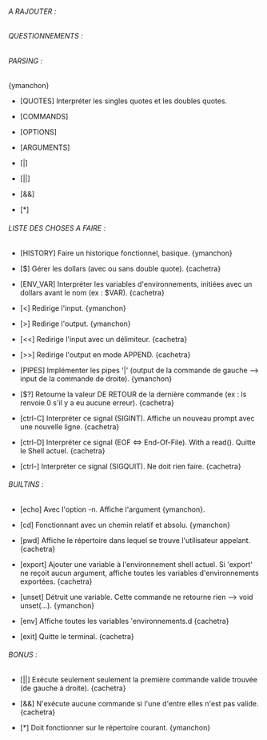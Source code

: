 ###### A RAJOUTER : ######

###### QUESTIONNEMENTS : ######

###### PARSING : ######
{ymanchon}

- [QUOTES] Interpréter les singles quotes et les doubles quotes.

- [COMMANDS]

- [OPTIONS]

- [ARGUMENTS]

- [|]

- [||]

- [&&]

- [*]

###### LISTE DES CHOSES A FAIRE : ######

- [HISTORY] Faire un historique fonctionnel, basique. {ymanchon}

- [$] Gérer les dollars (avec ou sans double quote). {cachetra}

- [ENV_VAR] Interpréter les variables d'environnements, initiées avec un dollars avant le nom (ex : $VAR). {cachetra}

- [<] Redirige l'input. {ymanchon}

- [>] Redirige l'output. {ymanchon}

- [<<] Redirige l'input avec un délimiteur. {cachetra}

- [>>] Redirige l'output en mode APPEND. {cachetra}

- [PIPES] Implémenter les pipes '|' (output de la commande de gauche --> input de la commande de droite). {ymanchon}

- [$?] Retourne la valeur DE RETOUR de la dernière commande (ex : ls renvoie 0 s'il y a eu aucune erreur). {cachetra}

- [ctrl-C] Interpréter ce signal (SIGINT). Affiche un nouveau prompt avec une nouvelle ligne. {cachetra}

- [ctrl-D] Interpréter ce signal (EOF <=> End-Of-File). With a read(). Quitte le Shell actuel. {cachetra}

- [ctrl-\] Interpréter ce signal (SIGQUIT). Ne doit rien faire. {cachetra}

###### BUILTINS : ######

- [echo] Avec l'option -n. Affiche l'argument {ymanchon}.

- [cd] Fonctionnant avec un chemin relatif et absolu. {ymanchon}

- [pwd] Affiche le répertoire dans lequel se trouve l'utilisateur appelant. {cachetra}

- [export] Ajouter une variable à l'environnement shell actuel. Si 'export' ne reçoit aucun argument, affiche toutes les variables d'environnements exportées. {cachetra}

- [unset] Détruit une variable. Cette commande ne retourne rien --> void unset(...). {ymanchon}

- [env] Affiche toutes les variables 'environnements.d {cachetra}

- [exit] Quitte le terminal. {cachetra}

###### BONUS : ######

- [||] Exécute seulement seulement la première commande valide trouvée (de gauche à droite). {cachetra}

- [&&] N'exécute aucune commande si l'une d'entre elles n'est pas valide. {cachetra}

- [*] Doit fonctionner sur le répertoire courant. {ymanchon}
